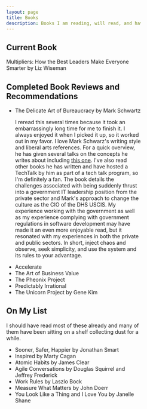 ```yaml
---
layout: page
title: Books
description: Books I am reading, will read, and have reviewed
---
```

<html>
<head>
<style>
body {margin: 25px 250px 75px 250px;
}
</style>
</head>

<body>
<h2> Current Book</h2>
<a> <https://a.co/d/3uYyw6b> Multipliers: How the Best Leaders Make Everyone Smarter</a> by Liz Wiseman

<h2> Completed Book Reviews and Recommendations</h2>
<ul>
  <li> The Delicate Art of Bureaucracy by Mark Schwartz</li>
  <p> I reread this several times because it took an embarrassingly long time for me to finish it. I always enjoyed it when I picked it up, so it worked out in my favor. I love Mark Schwarz's writing style and liberal arts references. For a quick overview, he has given several talks on the concepts he writes about including <a href="https://www.youtube.com/watch?v=QwHVlJtqhaI"> this one</a>. I've also read other books he has written and have hosted a TechTalk by him as part of a tech talk program, so I'm definitely a fan. The book details the challenges associated with being suddenly thrust into a government IT leadership position from the private sector and Mark's approach to change the culture as the CIO of the DHS USCIS. My experience working with the government as well as my experience complying with government regulations in software development may have made it an even more enjoyable read, but it resonated with my experiences in both the private and public sectors. In short, inject chaos and observe, seek simplicity, and use the system and its rules to your advantage.</p>
  <li> Accelerate</li>
  <li> The Art of Business Value</li>
  <li> The Pheonix Project</li>
  <li> Predictably Irrational</li>
  <li> The Unicorn Project by Gene Kim</li>
</ul>

<h2> On My List</h2>
<p> I should have read most of these already and many of them have been sitting on a shelf collecting dust for a while.</p>
<ul>
  <li> Sooner, Safer, Happier by Jonathan Smart</li>
  <li> Inspired by Marty Cagan</li>
  <li> Atomic Habits by James Clear</li>
  <li> Agile Conversations by Douglas Squirrel and Jeffrey Frederick</li>
  <li> Work Rules by Laszlo Bock</li>
  <li> Measure What Matters by John Doerr</li>
  <li> You Look Like a Thing and I Love You by Janelle Shane</li>
  
</ul>
</body>
</html>
